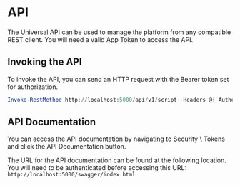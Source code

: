# API

The Universal API can be used to manage the platform from any compatible REST client. You will need a valid App Token to access the API.

## Invoking the API

To invoke the API, you can send an HTTP request with the Bearer token set for authorization.

```powershell
Invoke-RestMethod http://localhost:5000/api/v1/script -Headers @{ Authorization = "Bearer myAppToken" }
```

## API Documentation

You can access the API documentation by navigating to Security \ Tokens  and click the API Documentation button.&#x20;

The URL for the API documentation can be found at the following location. You will need to be authenticated before accessing this URL: `http://localhost:5000/swagger/index.html`
